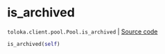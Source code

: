# is_archived
`toloka.client.pool.Pool.is_archived` | [Source code](https://github.com/Toloka/toloka-kit/blob/v1.0.1/src/client/pool/__init__.py#L246)

```python
is_archived(self)
```

